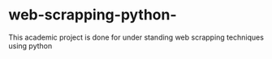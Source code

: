 # web-scrapping-python-
This academic project is done for under standing web scrapping techniques using python

